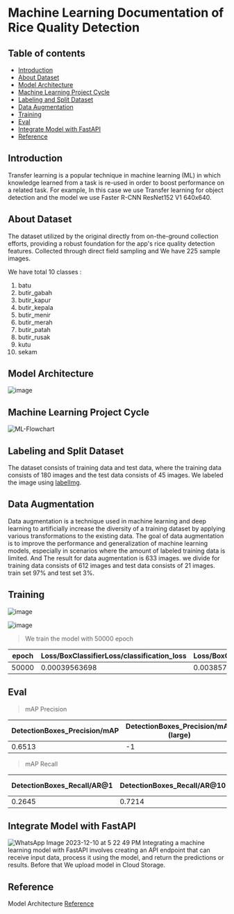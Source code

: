 # Machine Learning Documentation of Rice Quality Detection

## Table of contents
* [Introduction](#introduction)
* [About Dataset](#dataset)
* [Model Architecture](#model)
* [Machine Learning Project Cycle](#cycle)
* [Labeling and Split Dataset](#labeling)
* [Data Augmentation](#augmentation)
* [Training](#training)
* [Eval](#Eval)
* [Integrate Model with FastAPI](#fastapi)
* [Reference](#reference)

<a name="introduction"></a>
## Introduction
Transfer learning is a popular technique in machine learning (ML) in which knowledge learned from a task is re-used in order to boost performance on a related task. For example, In this case we use Transfer learning for object detection and the model we use Faster R-CNN ResNet152 V1 640x640.

<a name="dataset"></a>
## About Dataset
The dataset utilized by the original directly from on-the-ground collection efforts, providing a robust foundation for the app's rice quality detection features. Collected through direct field sampling and We have 225 sample images.

We have total 10 classes :
1. batu
2. butir_gabah
3. butir_kapur
4. butir_kepala
5. butir_menir
6. butir_merah
7. butir_patah
8. butir_rusak
9. kutu
10. sekam

<a name="model"></a>
## Model Architecture
![image](https://github.com/zeroix07/ml-capstone/assets/120600614/6c7232fb-c6ad-4784-b748-6ac5033e17e9)

<a name="cycle"></a>
## Machine Learning Project Cycle
![ML-Flowchart](https://github.com/zeroix07/ml-capstone/assets/120600614/3a08fb44-6edf-4477-b755-cc3dbea08d23)

<a name="labeling"></a>
## Labeling and Split Dataset
The dataset consists of training data and test data, where the training data consists of 180 images and the test data consists of 45 images. We labeled the image using [labelImg](https://github.com/HumanSignal/labelImg).

<a name="augmentation"></a>
## Data Augmentation
Data augmentation is a technique used in machine learning and deep learning to artificially increase the diversity of a training dataset by applying various transformations to the existing data. The goal of data augmentation is to improve the performance and generalization of machine learning models, especially in scenarios where the amount of labeled training data is limited. And The result for data augmentation is 633 images. we divide for training data consists of 612 images and test data consists of 21 images. train set 97% and test set 3%.

<a name="training"></a>
## Training
![image](https://github.com/zeroix07/ml-capstone/assets/120600614/519289c3-4781-4139-949a-599bdc6d31ad)

![image](https://github.com/zeroix07/ml-capstone/assets/120600614/f2ccab31-ef64-4144-a261-c03e9837cefb)

> We train the model with 50000 epoch
>

| epoch | Loss/BoxClassifierLoss/classification_loss | Loss/BoxClassifierLoss/localization_loss | Loss/RPNLoss/localization_loss | Loss/RPNLoss/objectness_loss | Loss/regularization_loss | Loss/total_loss | learning_rate |
| --- | --- | --- | --- | --- | --- | --- | --- |
| 50000| 0.00039563698 | 0.0038573607 | 0.0004368036 | 0.00014826868 | 0.006825394 | 0.011663465 | 0.0 |

<a name="eval"></a>
## Eval
> mAP Precision
> 

| DetectionBoxes_Precision/mAP | DetectionBoxes_Precision/mAP (large) | DetectionBoxes_Precision/mAP (medium) | DetectionBoxes_Precision/mAP (small) | DetectionBoxes_Precision/mAP@.50IOU | DetectionBoxes_Precision/mAP@.75IOU |
| --- | --- | --- | --- | --- | --- |
| 0.6513 | -1 | 0.6664 | 0.624 | 0.9271 | 0.7772 |
> mAP Recall
>

| DetectionBoxes_Recall/AR@1 | DetectionBoxes_Recall/AR@10 | DetectionBoxes_Recall/AR@100 | DetectionBoxes_Recall/AR@100 (large) | DetectionBoxes_Recall/AR@100 (medium) | DetectionBoxes_Recall/AR@100 (small) |
| --- | --- | --- | --- | --- | --- |
| 0.2645 | 0.7214 | 0.7258 | -1 | 0.7544 | 0.7061 |

<a name="fastapi"></a>
## Integrate Model with FastAPI
![WhatsApp Image 2023-12-10 at 5 22 49 PM](https://github.com/zeroix07/ml-capstone/assets/120600614/9af04000-20ea-4730-8bbf-3969c8445156)
Integrating a machine learning model with FastAPI involves creating an API endpoint that can receive input data, process it using the model, and return the predictions or results. Before that We upload model in Cloud Storage.

<a name="reference"></a>
## Reference
Model Architecture [Reference](https://arxiv.org/pdf/1512.03385)
